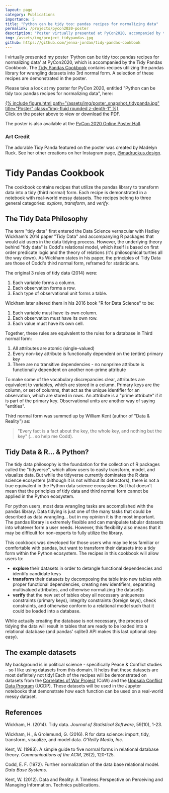 ```yaml
---
layout: page
category: Publications
importance: 5
title: "Python can be tidy too: pandas recipes for normalizing data"
permalink: /projects/pycon2020-poster
description: "Poster virtually presented at PyCon2020, accompanied by the Tidy Pandas Cookbook repo."
img: /assets/img/project_tidypandas.jpg
github: https://github.com/jenna-jordan/tidy-pandas-cookbook
---
```


I virtually presented my poster 'Python can be tidy too: pandas recipes for normalizing data' at PyCon2020, which is accompanied by the Tidy Pandas Cookbook. The [Tidy Pandas Cookbook](https://github.com/jenna-jordan/tidy-pandas-cookbook) contains recipes utilizing the pandas library for wrangling datasets into 3rd normal form. A selection of these recipes are demonstrated in the poster.

Please take a look at my poster for PyCon 2020, entitled "Python can be tidy too: pandas recipes for normalizing data", here:

<div class="row">
    <div class="col-sm md-auto">
        <a href="/assets/pdf/tidy-pandas-cookbook-pycon2020.pdf">
        {% include figure.html path="/assets/img/poster_snapshot_tidypanda.jpg" title="Poster"  class="img-fluid rounded z-depth-1" %}
        </a>
    </div>
</div>
<div class="caption">
    Click on the poster above to view or download the PDF.
</div>

The poster is also available at the [PyCon 2020 Online Poster Hall](https://us.pycon.org/2020/online/posters/).

### Art Credit

The adorable Tidy Panda featured on the poster was created by Madelyn Ruck. See her other creations on her Instagram page, [@madruckus.design](https://www.instagram.com/madruckus.design/).

# Tidy Pandas Cookbook

The cookbook contains recipes that utilize the pandas library to transform data into a tidy (third normal) form. Each recipe is demonstrated in a notebook with real-world messy datasets. The recipes belong to three general categories: *explore*, *transform*, and *verify*.

## The Tidy Data Philosophy

The term "tidy data" first entered the Data Science vernacular with Hadley Wickham's 2014 paper "Tidy Data" and accompanying R packages that would aid users in the data tidying process. However, the underlying theory behind "tidy data" is Codd's relational model, which itself is based on first order predicate logic and the theory of relations (it's philosophical turtles all the way down). As Wickham states in his paper, the principles of Tidy Data are those of Codd's third normal form, reframed for statisticians.

The original 3 rules of tidy data (2014) were:

1. Each variable forms a column.
2. Each observation forms a row.
3. Each type of observational unit forms a table.

Wickham later altered them in his 2016 book "R for Data Science" to be:

1. Each variable must have its own column.
2. Each observation must have its own row.
3. Each value must have its own cell.

Together, these rules are equivalent to the rules for a database in Third normal form:

1. All attributes are atomic (single-valued)
2. Every non-key attribute is functionally dependent on the (entire) primary key
3. There are no transitive dependencies - no nonprime attribute is functionally dependent on another non-prime attribute

To make some of the vocabulary discrepancies clear, attributes are equivalent to variables, which are stored in a column. Primary keys are the column, or set of columns, that act as the unique identifier for an observation, which are stored in rows. An attribute is a "prime attribute" if it is part of the primary key. Observational units are another way of saying "entities".

Third normal form was summed up by William Kent (author of "Data & Reality") as:
> "Every fact is a fact about the key, the whole key, and nothing but the key" (... so help me Codd).

## Tidy Data & R... & Python?

The tidy data philosophy is the foundation for the collection of R packages called the "tidyverse", which allow users to easily transform, model, and visualize data. But while the tidyverse currently dominates the R data science ecosystem (although it is not without its detractors), there is not a true equivalent in the Python data science ecosystem. But that doesn't mean that the principles of tidy data and third normal form cannot be applied in the Python ecosystem.

For python users, most data wrangling tasks are accomplished with the pandas library. Data tidying is just one of the many tasks that could be described as data wrangling... but in my opinion it is the most important. The pandas library is extremely flexible and can manipulate tabular datasets into whatever form a user needs. However, this flexibility also means that it may be difficult for non-experts to fully utilize the library.

This cookbook was developed for those users who may be less familiar or comfortable with pandas, but want to transform their datasets into a tidy form within the Python ecosystem. The recipes in this cookbook will allow users to:

- **explore** their datasets in order to detangle functional dependencies and identify candidate keys
- **transform** their datasets by decomposing the table into new tables with proper functional dependencies, creating new identifiers, separating multivalued attributes, and otherwise normalizing the dataset(s
- **verify** that the new set of tables obey all necessary uniqueness constraints (primary keys), integrity constraints (foreign keys), check constraints, and otherwise conform to a relational model such that it could be loaded into a database.

While actually creating the database is not necessary, the process of tidying the data will result in tables that are ready to be loaded into a relational database (and pandas' sqlite3 API makes this last optional step easy).

## The example datasets

My background is in political science - specifically Peace & Conflict studies - so I like using datasets from this domain. It helps that these datasets are most definitely not tidy! Each of the recipes will be demonstrated on datasets from the [Correlates of War Project](https://correlatesofwar.org/) (CoW) and the [Uppsala Conflict Data Program](https://www.ucdp.uu.se/) (UCDP). These datasets will be used in the Jupyter notebooks that demonstrate how each function can be used on a real-world messy dataset.

## References

Wickham, H. (2014). Tidy data. *Journal of Statistical Software*, 59(10), 1-23.

Wickham, H., & Grolemund, G. (2016). R for data science: import, tidy, transform, visualize, and model data. *O'Reilly Media, Inc*.

Kent, W. (1983). A simple guide to five normal forms in relational database theory. *Communications of the ACM*, 26(2), 120-125.

Codd, E. F. (1972). Further normalization of the data base relational model. *Data Base Systems*.

Kent, W. (2012). Data and Reality: A Timeless Perspective on Perceiving and Managing Information. Technics publications.
